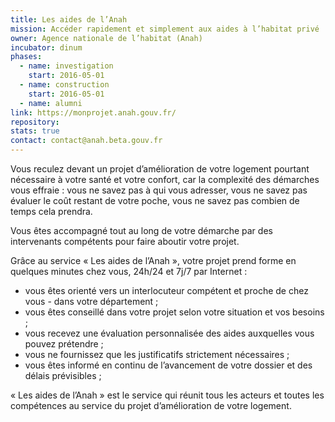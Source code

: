 ```yaml
---
title: Les aides de l’Anah
mission: Accéder rapidement et simplement aux aides à l’habitat privé
owner: Agence nationale de l’habitat (Anah)
incubator: dinum
phases:
  - name: investigation
    start: 2016-05-01
  - name: construction
    start: 2016-05-01
  - name: alumni
link: https://monprojet.anah.gouv.fr/
repository: 
stats: true
contact: contact@anah.beta.gouv.fr
---
```


Vous reculez devant un projet d’amélioration de votre logement pourtant nécessaire à votre santé et votre confort, car la complexité des démarches vous effraie : vous ne savez pas à qui vous adresser, vous ne savez pas évaluer le coût restant de votre poche, vous ne savez pas combien de temps cela prendra.

Vous êtes accompagné tout au long de votre démarche par des intervenants compétents pour faire aboutir votre projet.

Grâce au service « Les aides de l’Anah », votre projet prend forme en quelques minutes chez vous, 24h/24 et 7j/7 par Internet :

- vous êtes orienté vers un interlocuteur compétent et proche de chez vous - dans votre département ;
- vous êtes conseillé dans votre projet selon votre situation et vos besoins ;
- vous recevez une évaluation personnalisée des aides auxquelles vous pouvez prétendre ;
- vous ne fournissez que les justificatifs strictement nécessaires ;
- vous êtes informé en continu de l’avancement de votre dossier et des délais prévisibles ;

« Les aides de l’Anah » est le service qui réunit tous les acteurs et toutes les compétences au service du projet d’amélioration de votre logement.
